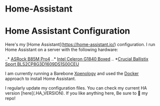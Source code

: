 # Home-Assistant

# Home Assistant Configuration

Here's my [Home Assistant[(https://home-assistant.io/) configuration. I run Home Assistant on a server with the following hardware:

..* [ASRock B85M Pro4](https://tweakers.net/pricewatch/335845/asrock-b85m-pro4.html)
..* [Intel Celeron G1840 Boxed](https://tweakers.net/pricewatch/385832/intel-celeron-g1840-boxed.html)
.. *[Crucial Ballistix Sport BLS2CP8G3D1609DS1S00CEU](https://tweakers.net/pricewatch/315313/crucial-ballistix-sport-bls2cp8g3d1609ds1s00ceu.html)

I am currently running a Barebone [Xpenology](https://xpenology.org/) and used the [Docker](https://www.home-assistant.io/docs/installation/docker/) approach to install Home Assistant.

I regularly update my configuration files. You can check my current HA version [here[(.HA_VERSION). If you like anything here, Be sure to :star2: my repo!
